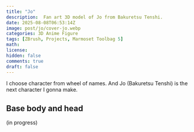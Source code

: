 ```yaml
---
title: "Jo"
description:  Fan art 3D model of Jo from Bakuretsu Tenshi.
date: 2025-08-08T06:53:14Z
image: post/jo/cover-jo.webp
categories: 3D Anime Figure
tags: [ZBrush, Projects, Marmoset Toolbag 5]
math: 
license: 
hidden: false
comments: true
draft: false
---
```

I choose character from wheel of names. And Jo (Bakuretsu Tenshi) is the next character I gonna make.

## Base body and head

(in progress)
